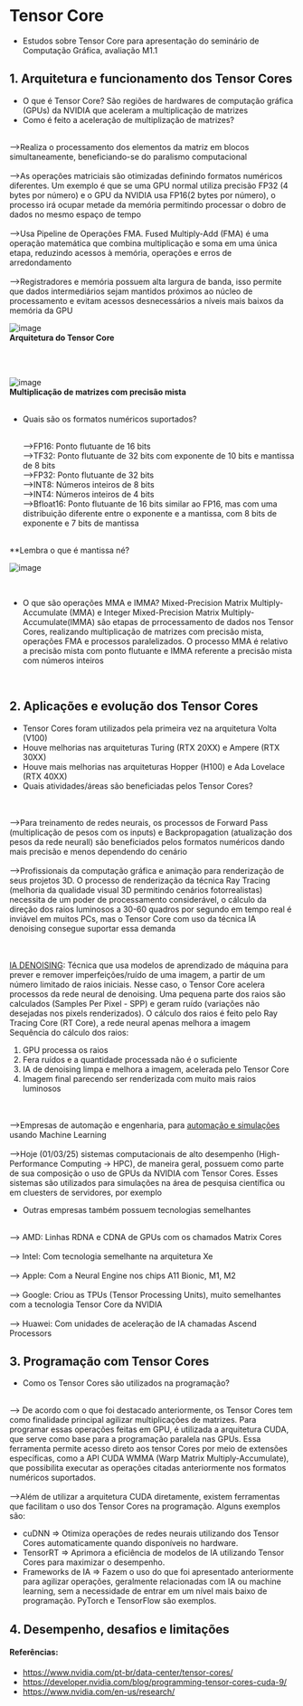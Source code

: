 # Tensor Core

- Estudos sobre Tensor Core para apresentação do seminário de Computação Gráfica, avaliação M1.1
## 1. Arquitetura e funcionamento dos Tensor Cores

- O que é Tensor Core? São regiões de hardwares de computação gráfica (GPUs) da NVIDIA que aceleram a multiplicação de matrizes
- Como é feito a aceleração de multiplização de matrizes?

<br>-->Realiza o processamento dos elementos da matriz em blocos simultaneamente, beneficiando-se do paralismo computacional
<br><br>-->As operações matriciais são otimizadas definindo formatos numéricos diferentes. Um exemplo é que se uma GPU normal utiliza precisão FP32 (4 bytes por número) e o GPU da NVIDIA usa FP16(2 bytes por número), o processo irá ocupar metade da memória permitindo processar o dobro de dados no mesmo espaço de tempo
<br><br>-->Usa Pipeline de Operações FMA. Fused Multiply-Add (FMA) é uma operação matemática que combina multiplicação e soma em uma única etapa, reduzindo acessos à memória, operações e erros de arredondamento
<br><br>-->Registradores e memória possuem alta largura de banda, isso permite que dados intermediários sejam mantidos próximos ao núcleo de processamento e evitam acessos desnecessários a níveis mais baixos da memória da GPU

![image](https://github.com/user-attachments/assets/d11f3b5e-580f-42df-98e4-27df7c5704a4)
<br>**Arquitetura do Tensor Core**

<br><br>

![image](https://github.com/user-attachments/assets/88b7252d-a038-487a-8eb5-2644bf13f599)
<br>**Multiplicação de matrizes com precisão mista**
<br><br>

- Quais são os formatos numéricos suportados?

  <br>-->FP16: Ponto flutuante de 16 bits
  <br>-->TF32: Ponto flutuante de 32 bits com exponente de 10 bits e mantissa de 8 bits
  <br>-->FP32: Ponto flutuante de 32 bits
  <br>-->INT8: Números inteiros de 8 bits
  <br>-->INT4: Números inteiros de 4 bits
  <br>-->Bfloat16: Ponto flutuante de 16 bits similar ao FP16, mas com uma distribuição diferente entre o exponente e a mantissa, com 8 bits de exponente e 7 bits de mantissa
  
<br>**Lembra o que é mantissa né?

![image](https://github.com/user-attachments/assets/64ea0e46-465c-4434-8e94-c1a563bd187b)

<br>

- O que são operações MMA e IMMA? Mixed-Precision Matrix Multiply-Accumulate (MMA) e Integer Mixed-Precision Matrix Multiply-Accumulate(IMMA) são etapas de prrocessamento de dados nos Tensor Cores, realizando multiplicação de matrizes com precisão mista, operações FMA e processos paralelizados. O processo MMA é relativo a precisão mista com ponto flutuante e IMMA referente a precisão mista com números inteiros
  

<br>

## 2. Aplicações e evolução dos Tensor Cores

- Tensor Cores foram utilizados pela primeira vez na arquitetura Volta (V100)
- Houve melhorias nas arquiteturas Turing (RTX 20XX) e Ampere (RTX 30XX)
- Houve mais melhorias nas arquiteturas Hopper (H100) e Ada Lovelace (RTX 40XX)
- Quais atividades/áreas são beneficiadas pelos Tensor Cores?
  
<br><br>-->Para treinamento de redes neurais, os processos de Forward Pass (multiplicação de pesos com os inputs) e Backpropagation (atualização dos pesos da rede neurall) são beneficiados pelos formatos numéricos dando mais precisão e menos dependendo do cenário
<br><br>-->Profissionais da computação gráfica e animação para renderização de seus projetos 3D. O processo de renderização da técnica Ray Tracing (melhoria da qualidade visual 3D permitindo cenários fotorrealistas) necessita de um poder de processamento considerável, o cálculo da direção dos raios luminosos a 30-60 quadros por segundo em tempo real é inviável em muitos PCs, mas o Tensor Core com uso da técnica IA denoising consegue suportar essa demanda


<br><br>[IA DENOISING](https://developer.nvidia.com/optix-denoiser?utm_source=chatgpt.com): Técnica que usa modelos de aprendizado de máquina para prever e remover imperfeições/ruído de uma imagem, a partir de um número limitado de raios iniciais. Nesse caso, o Tensor Core acelera processos da rede neural de denoising. Uma pequena parte dos raios são calculados (Samples Per Pixel - SPP) e geram ruído (variações não desejadas nos pixels renderizados). O cálculo dos raios é feito pelo Ray Tracing Core (RT Core), a rede neural apenas melhora a imagem
<br><bold>Sequência do cálculo dos raios:<bold>
1. GPU processa os raios
2. Fera ruídos e a quantidade processada não é o suficiente
3. IA de denoising limpa e melhora a imagem, acelerada pelo Tensor Core
4. Imagem final parecendo ser renderizada com muito mais raios luminosos


<br><br>-->Empresas de automação e engenharia, para [automação e simulações](https://www.nvidia.com/pt-br/autonomous-machines/robotics/) usando Machine Learning
<br><br>-->Hoje (01/03/25) sistemas computacionais de alto desempenho (High-Performance Computing -> HPC), de maneira geral, possuem como parte de sua composição o uso de GPUs da NVIDIA com Tensor Cores. Esses sistemas são utilizados para simulações na área de pesquisa científica ou em cluesters de servidores, por exemplo

- Outras empresas também possuem tecnologias semelhantes

<br>--> AMD: Linhas RDNA e CDNA de GPUs com os chamados Matrix Cores
<br><br>--> Intel: Com tecnologia semelhante na arquitetura Xe
<br><br>--> Apple: Com a Neural Engine nos chips A11 Bionic, M1, M2
<br><br>--> Google: Criou as TPUs (Tensor Processing Units), muito semelhantes com a tecnologia Tensor Core da NVIDIA
<br><br>--> Huawei: Com unidades de aceleração de IA chamadas Ascend Processors

## 3. Programação com Tensor Cores

- Como os Tensor Cores são utilizados na programação?

<br>--> De acordo com o que foi destacado anteriormente, os Tensor Cores tem como finalidade principal agilizar multiplicações de matrizes. Para programar essas operações feitas em GPU, é utilizada a arquitetura CUDA, que serve como base para a programação paralela nas GPUs. Essa ferramenta permite acesso direto aos tensor Cores por meio de extensões específicas, como a API CUDA WMMA (Warp Matrix Multiply-Accumulate), que possibilita executar as operações citadas anteriormente nos formatos numéricos suportados.
<br><br>-->Além de utilizar a arquitetura CUDA diretamente, existem ferramentas que facilitam o uso dos Tensor Cores na programação. Alguns exemplos são:
- cuDNN => Otimiza operações de redes neurais utilizando dos Tensor Cores automaticamente quando disponíveis no hardware.
- TensorRT => Aprimora a eficiência de modelos de IA utilizando Tensor Cores para maximizar o desempenho.
- Frameworks de IA => Fazem o uso do que foi apresentado anteriormente para agilizar operações, geralmente relacionadas com IA ou machine learning, sem a necessidade de entrar em um nível mais baixo de programação. PyTorch e TensorFlow são exemplos.

## 4. Desempenho, desafios e limitações

#### Referências:
- https://www.nvidia.com/pt-br/data-center/tensor-cores/
- https://developer.nvidia.com/blog/programming-tensor-cores-cuda-9/
- https://www.nvidia.com/en-us/research/
